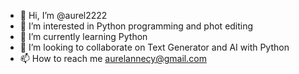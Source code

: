- 👋 Hi, I’m @aurel2222
- 👀 I’m interested in Python programming and phot editing
- 🌱 I’m currently learning Python
- 💞️ I’m looking to collaborate on Text Generator and AI with Python
- 📫 How to reach me aurelannecy@gmail.com

<!---
aurel2222/aurel2222 is a ✨ special ✨ repository because its `README.md` (this file) appears on your GitHub profile.
You can click the Preview link to take a look at your changes.
--->
